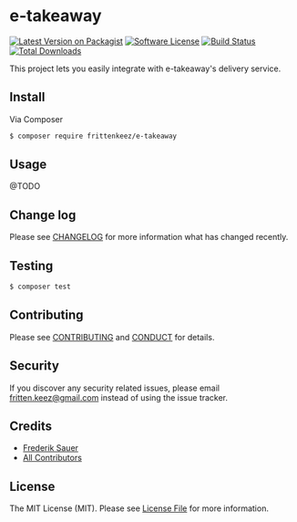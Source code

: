 # e-takeaway

[![Latest Version on Packagist][ico-version]][link-packagist]
[![Software License][ico-license]](LICENSE.md)
[![Build Status][ico-travis]][link-travis]
[![Total Downloads][ico-downloads]][link-downloads]

This project lets you easily integrate with e-takeaway's delivery service.

## Install

Via Composer

``` bash
$ composer require frittenkeez/e-takeaway
```

## Usage

@TODO

## Change log

Please see [CHANGELOG](CHANGELOG.md) for more information what has changed recently.

## Testing

``` bash
$ composer test
```

## Contributing

Please see [CONTRIBUTING](CONTRIBUTING.md) and [CONDUCT](CONDUCT.md) for details.

## Security

If you discover any security related issues, please email fritten.keez@gmail.com instead of using the issue tracker.

## Credits

- [Frederik Sauer][link-author]
- [All Contributors][link-contributors]

## License

The MIT License (MIT). Please see [License File](LICENSE.md) for more information.

[ico-version]: https://img.shields.io/packagist/v/frittenkeez/e-takeaway.svg?style=flat-square
[ico-license]: https://img.shields.io/badge/license-MIT-brightgreen.svg?style=flat-square
[ico-travis]: https://img.shields.io/travis/frittenkeez/e-takeaway/master.svg?style=flat-square
[ico-downloads]: https://img.shields.io/packagist/dt/frittenkeez/e-takeaway.svg?style=flat-square

[link-packagist]: https://packagist.org/packages/frittenkeez/e-takeaway
[link-travis]: https://travis-ci.org/frittenkeez/e-takeaway
[link-downloads]: https://packagist.org/packages/frittenkeez/e-takeaway
[link-author]: https://github.com/FrittenKeeZ
[link-contributors]: ../../contributors
